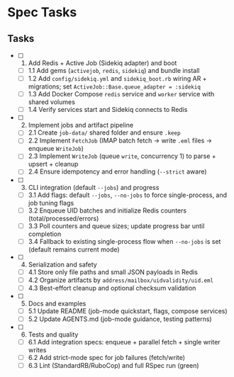 # Spec Tasks

## Tasks

- [ ] 1. Add Redis + Active Job (Sidekiq adapter) and boot
  - [ ] 1.1 Add gems (`activejob`, `redis`, `sidekiq`) and bundle install
  - [ ] 1.2 Add `config/sidekiq.yml` and `sidekiq_boot.rb` wiring AR + migrations; set `ActiveJob::Base.queue_adapter = :sidekiq`
  - [ ] 1.3 Add Docker Compose `redis` service and `worker` service with shared volumes
  - [ ] 1.4 Verify services start and Sidekiq connects to Redis

- [ ] 2. Implement jobs and artifact pipeline
  - [ ] 2.1 Create `job-data/` shared folder and ensure `.keep`
  - [ ] 2.2 Implement `FetchJob` (IMAP batch fetch → write `.eml` files → enqueue `WriteJob`)
  - [ ] 2.3 Implement `WriteJob` (queue `write`, concurrency 1) to parse + upsert + cleanup
  - [ ] 2.4 Ensure idempotency and error handling (`--strict` aware)

- [ ] 3. CLI integration (default `--jobs`) and progress
  - [ ] 3.1 Add flags: default `--jobs`, `--no-jobs` to force single-process, and job tuning flags
  - [ ] 3.2 Enqueue UID batches and initialize Redis counters (total/processed/errors)
  - [ ] 3.3 Poll counters and queue sizes; update progress bar until completion
  - [ ] 3.4 Fallback to existing single-process flow when `--no-jobs` is set (default remains current mode)

- [ ] 4. Serialization and safety
  - [ ] 4.1 Store only file paths and small JSON payloads in Redis
  - [ ] 4.2 Organize artifacts by `address/mailbox/uidvalidity/uid.eml`
  - [ ] 4.3 Best-effort cleanup and optional checksum validation

- [ ] 5. Docs and examples
  - [ ] 5.1 Update README (job-mode quickstart, flags, compose services)
  - [ ] 5.2 Update AGENTS.md (job-mode guidance, testing patterns)

- [ ] 6. Tests and quality
  - [ ] 6.1 Add integration specs: enqueue + parallel fetch + single writer writes
  - [ ] 6.2 Add strict-mode spec for job failures (fetch/write)
  - [ ] 6.3 Lint (StandardRB/RuboCop) and full RSpec run (green)
